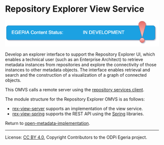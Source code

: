 <!-- SPDX-License-Identifier: CC-BY-4.0 -->
<!-- Copyright Contributors to the ODPi Egeria project. -->
  
# Repository Explorer View Service

![In Development](../../../open-metadata-publication/website/images/egeria-content-status-in-development.png)

Develop an explorer interface to support the Repository Explorer UI, which enables a technical user (such as an Enterprise Architect) to 
retrieve metadata instances from repositories and explore the connectivity of those instances to other metadata objects. The interface
enables retrieval and search and the construction of a visualization of a graph of connected objects. 

This OMVS calls a remote server using the [repository services client](../../repository-services/repository-services-client/README.md).


The module structure for the Repository Explorer OMVS is as follows:

* [rex-view-server](rex-view-server) supports an implementation of the view service.
* [rex-view-spring](rex-view-spring) supports the REST API using the [Spring](../../../developer-resources/Spring.md) libraries.


Return to [open-metadata-implementation](../..).

----
License: [CC BY 4.0](https://creativecommons.org/licenses/by/4.0/),
Copyright Contributors to the ODPi Egeria project.